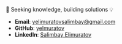 🎯 Seeking knowledge, building solutions 💡

- **Email**: yelimuratovsalimbay@gmail.com
- **GitHub**: [yelmuratov](https://github.com/yelmuratov)
- **LinkedIn**: [Salimbay Elimuratov](https://www.linkedin.com/in/salimbayelmuratov/)
